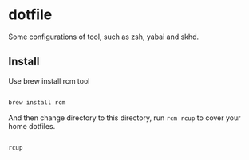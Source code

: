 # dotfile
Some configurations of tool, such as zsh, yabai and skhd.

## Install

Use brew install rcm tool

```bash

brew install rcm

```

And then change directory to this directory, run `rcm rcup` to cover your home dotfiles.

```bash

rcup

```


